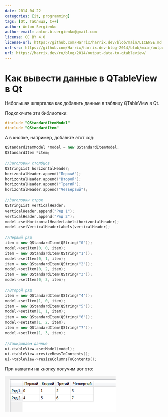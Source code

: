 ```yaml
---
date: 2014-04-22
categories: [it, programming]
tags: [Qt, Таблица, C++]
author: Anton Sergienko
author-email: anton.b.sergienko@gmail.com
license: CC BY 4.0
license-url: https://github.com/Harrix/harrix.dev/blob/main/LICENSE.md
url-src: https://github.com/Harrix/harrix.dev-blog-2014/blob/main/output-data-to-qtableview/output-data-to-qtableview.md
url: https://harrix.dev/ru/blog/2014/output-data-to-qtableview/
---
```


# Как вывести данные в QTableView в Qt

Небольшая шпаргалка как добавить данные в таблицу QTableView в Qt.

Подключите эти библиотеки:

```cpp
#include "QStandardItemModel"
#include "QStandardItem"
```

А в кнопке, например, добавьте этот код:

```cpp
QStandardItemModel *model = new QStandardItemModel;
QStandardItem *item;

//Заголовки столбцов
QStringList horizontalHeader;
horizontalHeader.append("Первый");
horizontalHeader.append("Второй");
horizontalHeader.append("Третий");
horizontalHeader.append("Четвертый");

//Заголовки строк
QStringList verticalHeader;
verticalHeader.append("Ряд 1");
verticalHeader.append("Ряд 2");
model->setHorizontalHeaderLabels(horizontalHeader);
model->setVerticalHeaderLabels(verticalHeader);

//Первый ряд
item = new QStandardItem(QString("0"));
model->setItem(0, 0, item);
item = new QStandardItem(QString("1"));
model->setItem(0, 1, item);
item = new QStandardItem(QString("2"));
model->setItem(0, 2, item);
item = new QStandardItem(QString("3"));
model->setItem(0, 3, item);

//Второй ряд
item = new QStandardItem(QString("4"));
model->setItem(1, 0, item);
item = new QStandardItem(QString("5"));
model->setItem(1, 1, item);
item = new QStandardItem(QString("6"));
model->setItem(1, 2, item);
item = new QStandardItem(QString("7"));
model->setItem(1, 3, item);

//Закидываем данные
ui->tableView->setModel(model);
ui->tableView->resizeRowsToContents();
ui->tableView->resizeColumnsToContents();
```

При нажатии на кнопку получим вот это:

![Таблица с данными](img/table.png)
